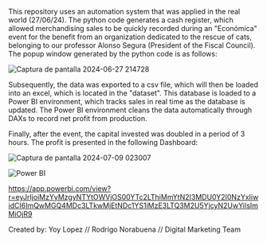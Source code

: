 This repository uses an automation system that was applied in the real world (27/06/24).
The python code generates a cash register, which allowed merchandising sales to be quickly recorded during an "Económica" event for the benefit
from an organization dedicated to the rescue of cats, belonging to our professor Alonso Segura (President of the Fiscal Council).
The popup window generated by the python code is as follows:


![Captura de pantalla 2024-06-27 214728](https://github.com/YoyLopez/SalesTrackingSystem/assets/172577623/958072ac-5200-427b-a9db-658b6032606d)

Subsequently, the data was exported to a csv file, which will then be loaded into an excel, which is located in the "dataset". This database is loaded
to a Power BI environment, which tracks sales in real time as the database is updated. The Power BI environment cleans the data automatically through
DAXs to record net profit from production.

Finally, after the event, the capital invested was doubled in a period of 3 hours. The profit is presented in the following Dashboard:

![Captura de pantalla 2024-07-09 023007](https://github.com/YoyLopez/SalesTrackingSystem/assets/172577623/4d38997e-a93e-45ab-8f3b-306ce3602ced)

![Power BI](https://img.shields.io/badge/-PowerBI-F7DF1E?style=flat&logo=PowerBI)

https://app.powerbi.com/view?r=eyJrIjoiMzYyMzgyNTYtOWVjOS00YTc2LThiMmYtN2I3MDU0Y2I0NzYxIiwidCI6ImQwMGQ4MDc3LTkwMjEtNDc1YS1iMzE3LTQ3M2U5YjcyN2UwYiIsImMiOjR9

Created by: Yoy Lopez // Rodrigo Norabuena // Digital Marketing Team
